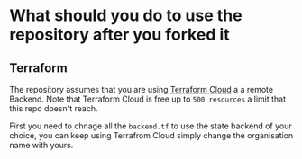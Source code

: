 # What should you do to use the repository after you forked it

## Terraform

The repository assumes that you are using [Terraform Cloud](https://www.hashicorp.com/products/terraform) a a remote Backend. Note that Terraform Cloud is free up to `500 resources` a limit that this repo doesn't reach.

First you need to chnage all the `backend.tf` to use the state backend of your choice, you can keep using Terrafrom Cloud simply change the organisation name with yours.



